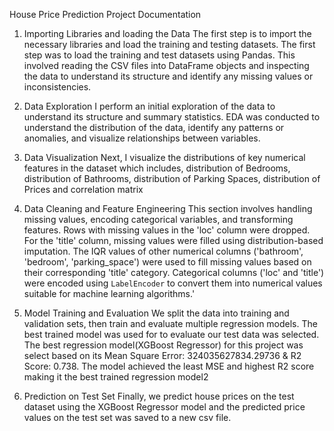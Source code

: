 House Price Prediction Project Documentation
1. Importing Libraries and loading the Data
The first step is to import the necessary libraries and load the training and testing datasets.
The first step was to load the training and test datasets using Pandas. This involved reading the CSV files into DataFrame objects and inspecting the data to understand its structure and identify any missing values or inconsistencies.
2. Data Exploration
I perform an initial exploration of the data to understand its structure and summary statistics. EDA was conducted to understand the distribution of the data, identify any patterns or anomalies, and visualize relationships between variables. 
3. Data Visualization
Next, I visualize the distributions of key numerical features in the dataset which includes, distribution of Bedrooms, distribution of Bathrooms, distribution of Parking Spaces, distribution of Prices and correlation matrix
4. Data Cleaning and Feature Engineering
This section involves handling missing values, encoding categorical variables, and transforming features.  Rows with missing values in the 'loc' column were dropped. For the 'title' column, missing values were filled using distribution-based imputation. The IQR values of other numerical columns ('bathroom', 'bedroom', 'parking_space') were used to fill missing values based on their corresponding 'title' category.
Categorical columns ('loc' and 'title') were encoded using `LabelEncoder` to convert them into numerical values suitable for machine learning algorithms.'

5. Model Training and Evaluation
We split the data into training and validation sets, then train and evaluate multiple regression models.
The best trained model was used for to evaluate our test data was selected. The best regression model(XGBoost Regressor) for this project was select based on its Mean Square Error: 324035627834.29736 &  R2 Score: 0.738. The model achieved the least MSE and highest R2 score making it the best trained regression model2
6. Prediction on Test Set
Finally, we predict house prices on the test dataset using the XGBoost Regressor model and the predicted price values on the test set was saved to a new csv file.
